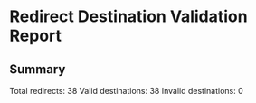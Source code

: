 # Redirect Destination Validation Report

## Summary

Total redirects: 38
Valid destinations: 38
Invalid destinations: 0

